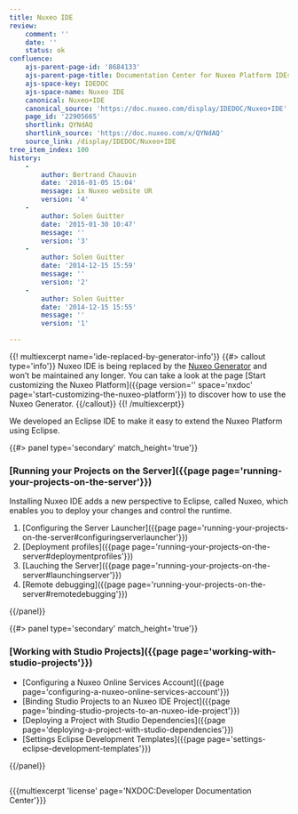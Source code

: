 ```yaml
---
title: Nuxeo IDE
review:
    comment: ''
    date: ''
    status: ok
confluence:
    ajs-parent-page-id: '8684133'
    ajs-parent-page-title: Documentation Center for Nuxeo Platform IDEs
    ajs-space-key: IDEDOC
    ajs-space-name: Nuxeo IDE
    canonical: Nuxeo+IDE
    canonical_source: 'https://doc.nuxeo.com/display/IDEDOC/Nuxeo+IDE'
    page_id: '22905665'
    shortlink: QYNdAQ
    shortlink_source: 'https://doc.nuxeo.com/x/QYNdAQ'
    source_link: /display/IDEDOC/Nuxeo+IDE
tree_item_index: 100
history:
    -
        author: Bertrand Chauvin
        date: '2016-01-05 15:04'
        message: ix Nuxeo website UR
        version: '4'
    -
        author: Solen Guitter
        date: '2015-01-30 10:47'
        message: ''
        version: '3'
    -
        author: Solen Guitter
        date: '2014-12-15 15:59'
        message: ''
        version: '2'
    -
        author: Solen Guitter
        date: '2014-12-15 15:55'
        message: ''
        version: '1'

---
```

{{! multiexcerpt name='ide-replaced-by-generator-info'}}
{{#> callout type='info'}}
Nuxeo IDE is being replaced by the [Nuxeo Generator](https://www.npmjs.com/package/generator-nuxeo) and won’t be maintained any longer. You can take a look at the page [Start customizing the Nuxeo Platform]({{page version='' space='nxdoc' page='start-customizing-the-nuxeo-platform'}}) to discover how to use the Nuxeo Generator.
{{/callout}}
{{! /multiexcerpt}}

We developed an Eclipse IDE to make it easy to extend the Nuxeo Platform using Eclipse.

<div class="row" data-equalizer data-equalize-on="medium">
<div class="column medium-6">
{{#> panel type='secondary' match_height='true'}}

### [Running your Projects on the Server]({{page page='running-your-projects-on-the-server'}})

Installing Nuxeo IDE adds a new perspective to Eclipse, called Nuxeo, which enables you to deploy your changes and control the runtime.

1.  [Configuring the Server Launcher]({{page page='running-your-projects-on-the-server#configuringserverlauncher'}})
2.  [Deployment profiles]({{page page='running-your-projects-on-the-server#deploymentprofiles'}})
3.  [Lauching the Server]({{page page='running-your-projects-on-the-server#launchingserver'}})
4.  [Remote debugging]({{page page='running-your-projects-on-the-server#remotedebugging'}})

{{/panel}}
</div>
<div class="column medium-6">
{{#> panel type='secondary' match_height='true'}}

### [Working with Studio Projects]({{page page='working-with-studio-projects'}})

- [Configuring a Nuxeo Online Services Account]({{page page='configuring-a-nuxeo-online-services-account'}})
- [Binding Studio Projects to an Nuxeo IDE Project]({{page page='binding-studio-projects-to-an-nuxeo-ide-project'}})
- [Deploying a Project with Studio Dependencies]({{page page='deploying-a-project-with-studio-dependencies'}})
- [Settings Eclipse Development Templates]({{page page='settings-eclipse-development-templates'}})

{{/panel}}
</div>
</div>

{{{multiexcerpt 'license' page='NXDOC:Developer Documentation Center'}}}
